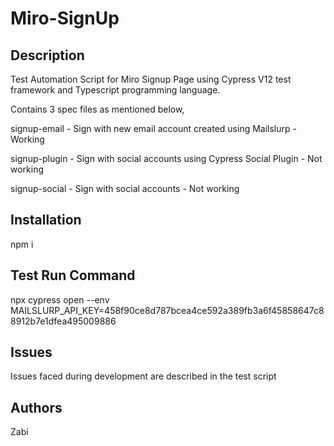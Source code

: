 # Miro-SignUp

## Description
Test Automation Script for Miro Signup Page using Cypress V12 test framework and Typescript programming language.

Contains 3 spec files as mentioned below,

signup-email - Sign with new email account created using Mailslurp - Working

signup-plugin - Sign with social accounts using Cypress Social Plugin - Not working

signup-social - Sign with social accounts - Not working

## Installation
npm i

## Test Run Command
npx cypress open --env MAILSLURP_API_KEY=458f90ce8d787bcea4ce592a389fb3a6f45858647c88912b7e1dfea495009886

## Issues
Issues faced during development are described in the test script 

## Authors
Zabi

